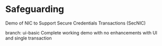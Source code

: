 # Safeguarding
Demo of NIC to Support Secure Credentials Transactions (SecNIC)

branch: ui-basic
Complete working demo with no enhancements with UI and single transaction

